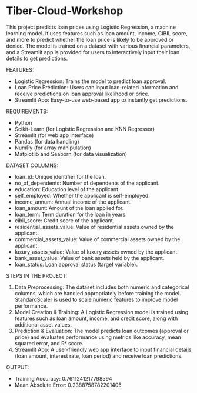 # Tiber-Cloud-Workshop
This project predicts loan prices using Logistic Regression, a machine learning model. It uses features such as loan amount, income, CIBIL score, and more to predict whether the loan price is likely to be approved or denied. The model is trained on a dataset with various financial parameters, and a Streamlit app is provided for users to interactively input their loan details to get predictions.

FEATURES: 
* Logistic Regression: Trains the model to predict loan approval.
* Loan Price Prediction: Users can input loan-related information and receive predictions on loan approval likelihood or price.
* Streamlit App: Easy-to-use web-based app to instantly get predictions.

REQUIREMENTS:
* Python
* Scikit-Learn (for Logistic Regression and KNN Regressor)
* Streamlit (for web app interface)
* Pandas (for data handling)
* NumPy (for array manipulation)
* Matplotlib and Seaborn (for data visualization)

DATASET COLUMNS:
* loan_id: Unique identifier for the loan.
* no_of_dependents: Number of dependents of the applicant.
* education: Education level of the applicant.
* self_employed: Whether the applicant is self-employed.
* income_annum: Annual income of the applicant.
* loan_amount: Amount of the loan applied for.
* loan_term: Term duration for the loan in years.
* cibil_score: Credit score of the applicant.
* residential_assets_value: Value of residential assets owned by the applicant.
* commercial_assets_value: Value of commercial assets owned by the applicant.
* luxury_assets_value: Value of luxury assets owned by the applicant.
* bank_asset_value: Value of bank assets held by the applicant.
* loan_status: Loan approval status (target variable).

STEPS IN THE PROJECT:
1. Data Preprocessing: The dataset includes both numeric and categorical columns, which are handled appropriately before training the model. StandardScaler is used to scale numeric features to improve model performance.
2. Model Creation & Training: A Logistic Regression model is trained using features such as loan amount, income, and credit score, along with additional asset values.
3. Prediction & Evaluation: The model predicts loan outcomes (approval or price) and evaluates performance using metrics like accuracy, mean squared error, and R² score.
4. Streamlit App: A user-friendly web app interface to input financial details (loan amount, interest rate, loan period) and receive loan predictions.

OUTPUT:
* Training Accuracy: 0.7611241217798594
* Mean Absolute Error: 0.2388758782201405
